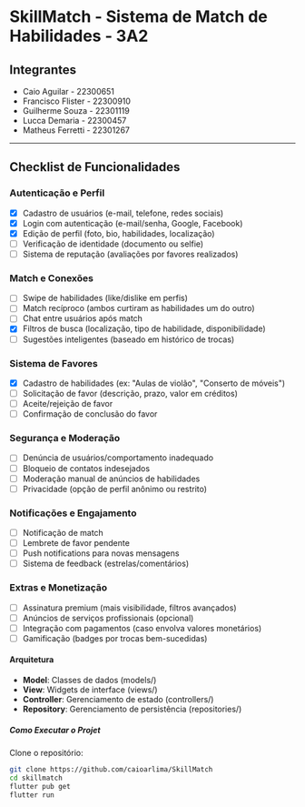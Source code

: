 # SkillMatch - Sistema de Match de Habilidades - 3A2

## Integrantes
- Caio Aguilar - 22300651  
- Francisco Flister - 22300910  
- Guilherme Souza - 22301119  
- Lucca Demaria - 22300457  
- Matheus Ferretti - 22301267  

---

## Checklist de Funcionalidades 

### Autenticação e Perfil
- [x] Cadastro de usuários (e-mail, telefone, redes sociais)
- [x] Login com autenticação (e-mail/senha, Google, Facebook)
- [x] Edição de perfil (foto, bio, habilidades, localização)
- [ ] Verificação de identidade (documento ou selfie)
- [ ] Sistema de reputação (avaliações por favores realizados)

### Match e Conexões
- [ ] Swipe de habilidades (like/dislike em perfis)
- [ ] Match recíproco (ambos curtiram as habilidades um do outro)
- [ ] Chat entre usuários após match
- [x] Filtros de busca (localização, tipo de habilidade, disponibilidade)
- [ ] Sugestões inteligentes (baseado em histórico de trocas)

### Sistema de Favores
- [x] Cadastro de habilidades (ex: "Aulas de violão", "Conserto de móveis")
- [ ] Solicitação de favor (descrição, prazo, valor em créditos)
- [ ] Aceite/rejeição de favor
- [ ] Confirmação de conclusão do favor

### Segurança e Moderação
- [ ] Denúncia de usuários/comportamento inadequado
- [ ] Bloqueio de contatos indesejados
- [ ] Moderação manual de anúncios de habilidades
- [ ] Privacidade (opção de perfil anônimo ou restrito)

### Notificações e Engajamento
- [ ] Notificação de match
- [ ] Lembrete de favor pendente
- [ ] Push notifications para novas mensagens
- [ ] Sistema de feedback (estrelas/comentários)

### Extras e Monetização
- [ ] Assinatura premium (mais visibilidade, filtros avançados)
- [ ] Anúncios de serviços profissionais (opcional)
- [ ] Integração com pagamentos (caso envolva valores monetários)
- [ ] Gamificação (badges por trocas bem-sucedidas)

#### Arquitetura
- **Model**: Classes de dados (models/)
- **View**: Widgets de interface (views/)
- **Controller**: Gerenciamento de estado (controllers/)
- **Repository**: Gerenciamento de persistência (repositories/)


##### Como Executar o Projet
Clone o repositório:
```bash
git clone https://github.com/caioarlima/SkillMatch
cd skillmatch
flutter pub get
flutter run
